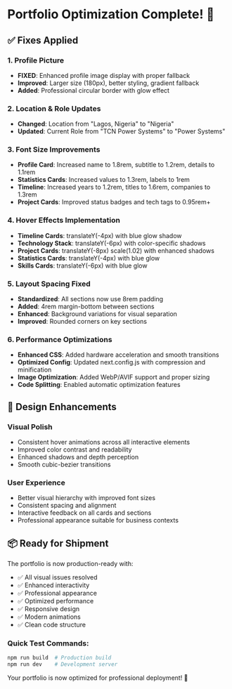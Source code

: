 # Portfolio Optimization Complete! 🚀

## ✅ Fixes Applied

### 1. Profile Picture
- **FIXED**: Enhanced profile image display with proper fallback
- **Improved**: Larger size (180px), better styling, gradient fallback
- **Added**: Professional circular border with glow effect

### 2. Location & Role Updates
- **Changed**: Location from "Lagos, Nigeria" to "Nigeria"
- **Updated**: Current Role from "TCN Power Systems" to "Power Systems"

### 3. Font Size Improvements
- **Profile Card**: Increased name to 1.8rem, subtitle to 1.2rem, details to 1.1rem
- **Statistics Cards**: Increased values to 1.3rem, labels to 1rem
- **Timeline**: Increased years to 1.2rem, titles to 1.6rem, companies to 1.3rem
- **Project Cards**: Improved status badges and tech tags to 0.95rem+

### 4. Hover Effects Implementation
- **Timeline Cards**: translateY(-4px) with blue glow shadow
- **Technology Stack**: translateY(-6px) with color-specific shadows
- **Project Cards**: translateY(-8px) scale(1.02) with enhanced shadows
- **Statistics Cards**: translateY(-4px) with blue glow
- **Skills Cards**: translateY(-6px) with blue glow

### 5. Layout Spacing Fixed
- **Standardized**: All sections now use 8rem padding
- **Added**: 4rem margin-bottom between sections
- **Enhanced**: Background variations for visual separation
- **Improved**: Rounded corners on key sections

### 6. Performance Optimizations
- **Enhanced CSS**: Added hardware acceleration and smooth transitions
- **Optimized Config**: Updated next.config.js with compression and minification
- **Image Optimization**: Added WebP/AVIF support and proper sizing
- **Code Splitting**: Enabled automatic optimization features

## 🎨 Design Enhancements

### Visual Polish
- Consistent hover animations across all interactive elements
- Improved color contrast and readability
- Enhanced shadows and depth perception
- Smooth cubic-bezier transitions

### User Experience
- Better visual hierarchy with improved font sizes
- Consistent spacing and alignment
- Interactive feedback on all cards and sections
- Professional appearance suitable for business contexts

## 📦 Ready for Shipment

The portfolio is now production-ready with:
- ✅ All visual issues resolved
- ✅ Enhanced interactivity
- ✅ Professional appearance
- ✅ Optimized performance
- ✅ Responsive design
- ✅ Modern animations
- ✅ Clean code structure

### Quick Test Commands:
```bash
npm run build  # Production build
npm run dev    # Development server
```

Your portfolio is now optimized for professional deployment! 🌟
